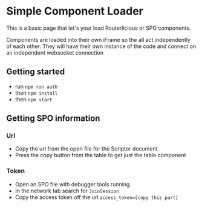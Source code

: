 # Simple Component Loader
This is a basic page that let's your load Routerlicious or SPO components.

Components are loaded into their own iFrame so the all act independently of each other. They will have their own instance of the code and connect on an independent websocket connection

## Getting started
- run `npm run auth`
- then `npm install`
- then `npm start`

## Getting SPO information

### Url
- Copy the url from the open file for the Scriptor document
- Press the copy button from the table to get just the table component

### Token
- Open an SPO file with debugger tools running.
- In the network tab search for `JoinSession`
- Copy the access token off the url `access_token=[copy this part]`
